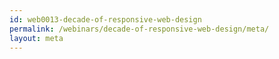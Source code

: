 ```yaml
---
id: web0013-decade-of-responsive-web-design
permalink: /webinars/decade-of-responsive-web-design/meta/
layout: meta
---
```

